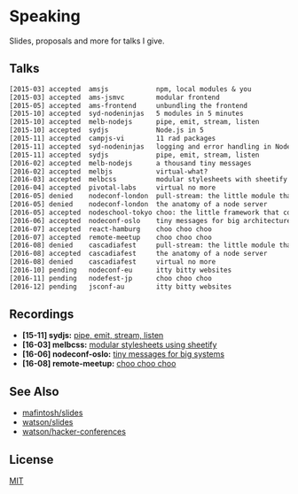 # Speaking
Slides, proposals and more for talks I give.

## Talks
```txt
[2015-03] accepted  amsjs            npm, local modules & you
[2015-03] accepted  ams-jsmvc        modular frontend
[2015-05] accepted  ams-frontend     unbundling the frontend
[2015-10] accepted  syd-nodeninjas   5 modules in 5 minutes
[2015-10] accepted  melb-nodejs      pipe, emit, stream, listen
[2015-10] accepted  sydjs            Node.js in 5
[2015-11] accepted  campjs-vi        11 rad packages
[2015-11] accepted  syd-nodeninjas   logging and error handling in Node.js
[2015-11] accepted  sydjs            pipe, emit, stream, listen
[2016-02] accepted  melb-nodejs      a thousand tiny messages
[2016-02] accepted  melbjs           virtual-what?
[2016-03] accepted  melbcss          modular stylesheets with sheetify
[2016-04] accepted  pivotal-labs     virtual no more
[2016-05] denied    nodeconf-london  pull-stream: the little module that could
[2016-05] denied    nodeconf-london  the anatomy of a node server
[2016-05] accepted  nodeschool-tokyo choo: the little framework that could
[2016-06] accepted  nodeconf-oslo    tiny messages for big architectures
[2016-07] accepted  react-hamburg    choo choo choo
[2016-07] accepted  remote-meetup    choo choo choo
[2016-08] denied    cascadiafest     pull-stream: the little module that could
[2016-08] accepted  cascadiafest     the anatomy of a node server
[2016-08] denied    cascadiafest     virtual no more
[2016-10] pending   nodeconf-eu      itty bitty websites
[2016-11] pending   nodefest-jp      choo choo choo
[2016-12] pending   jsconf-au        itty bitty websites
```

## Recordings
- __\[15-11\] sydjs:__ [pipe, emit, stream, listen](https://www.youtube.com/watch?v=QWtG_A0nihQ)
- __\[16-03\] melbcss:__ [modular stylesheets using sheetify](https://www.youtube.com/watch?v=LKie2UgUJgU)
- __\[16-06\] nodeconf-oslo:__ [tiny messages for big systems](https://opbeat.com/events/nodeconf-oslo-2016/#tiny-messages-for-big-architectures)
- __\[16-08\] remote-meetup:__ [choo choo choo](https://www.bigmarker.com/remote-meetup/Javascript-Remote-Meetup-Cycle-and-Choo)

## See Also
- [mafintosh/slides](https://github.com/mafintosh/slides)
- [watson/slides](https://github.com/watson/talks)
- [watson/hacker-conferences](https://github.com/watson/hacker-conferences)

## License
[MIT](https://tldrlegal.com/license/mit-license)

